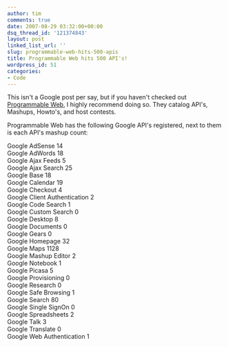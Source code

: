 ```yaml
---
author: tim
comments: true
date: 2007-08-29 03:32:00+00:00
dsq_thread_id: '121374843'
layout: post
linked_list_url: ''
slug: programmable-web-hits-500-apis
title: Programmable Web hits 500 API's!
wordpress_id: 51
categories:
- Code
---
```


This isn't a Google post per say, but if you haven't checked out [Programmable
Web](http://programmableweb.com), I highly recommend doing so. They catalog
API's, Mashups, Howto's, and host contests.  
  
Programmable Web has the following Google API's registered, next to them is
each API's mashup count:  
  
Google AdSense 14  
Google AdWords 18  
Google Ajax Feeds 5  
Google Ajax Search 25  
Google Base 18  
Google Calendar 19  
Google Checkout 4  
Google Client Authentication 2  
Google Code Search 1  
Google Custom Search 0  
Google Desktop 8  
Google Documents 0  
Google Gears 0  
Google Homepage 32  
Google Maps 1128  
Google Mashup Editor 2  
Google Notebook 1  
Google Picasa 5  
Google Provisioning 0  
Google Research 0  
Google Safe Browsing 1  
Google Search 80  
Google Single SignOn 0  
Google Spreadsheets 2  
Google Talk 3  
Google Translate 0  
Google Web Authentication 1  

